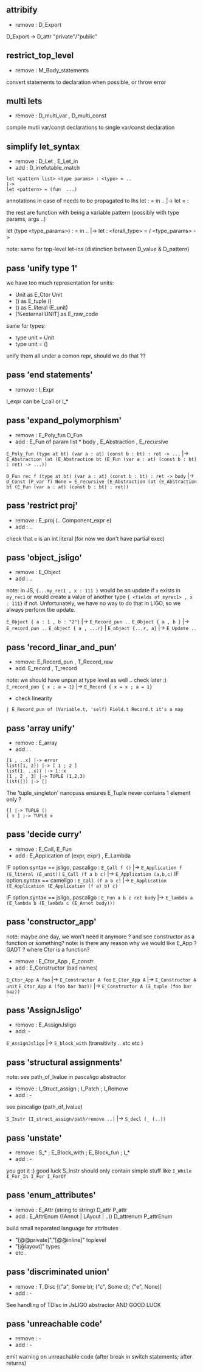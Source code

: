 
## attribify

- remove : D_Export

D_Export -> D_attr "private"/"public"

## restrict_top_level

- remove : M_Body_statements

convert statements to declaration when possible, or throw error

## multi lets

- remove : D_multi_var , D_multi_const

compile mutli var/const declarations to single var/const declaration

## simplify let_syntax

- remove : D_Let , E_Let_in
- add    : D_irrefutable_match

```
let <pattern list> <type params> : <type> = ..
|->
let <pattern> = (fun  ...)
```
  annotations in case of <pattern> needs to be propagated to lhs
  let <pattern> : <ty> = <rhs> in .. |-> let <pattern> = <rhs> : <ty>

  the rest are function with <pattern> being a variable pattern (possibly with type params, args ..)

  let <pattern> (type <type_params>) <param> : <ty> = <rhs> in ..
  |->
  let <pattern> : <forall_type> = \/ <type_params> -> <rhs>

  note: same for top-level let-ins (distinction between D_value & D_pattern)

## pass 'unify type 1'

  we have too much representation for units:
  - Unit as E_Ctor Unit
  - () as E_tuple ()
  - () as E_literal (E_unit)
  - [%external UNIT] as E_raw_code

  same for types:
  - type unit = Unit
  - type unit = ()

  unify them all under a comon repr, should we do that ??

<!-- ## pass tuple_singleton (should we ?)

  if option.syntax == jsligo:
  - add : .
  - remove : .

  `T_Prod a` |-> `T_Var a` OR `T_Prod a Unit`
  `E_Tuple a` |-> `E_Var a` OR `E_Tuple a Unit`
  `P_tuple a` |-> `P_var a` OR `P_tuple a Unit`

  what happens for
  ```jsligo
  (* jsligo *)
  let x = [y] (* as a tuple singleton *)
  let foo = x[0]
  ```
  `E_Proj (x 0)` |-> `E_Var x` if x is singleton ? -->

## pass 'end statements'

- remove : I_Expr

I_expr can be I_call or I_*

## pass 'expand_polymorphism'

  - remove : E_Poly_fun D_Fun
  - add : E_Fun of param list * body , E_Abstraction , E_recursive

  `E_Poly_fun (type at bt) (var a : at) (const b : bt) : ret -> ...`
  |-> `E_Abstraction (at (E_Abstraction bt (E_Fun (var a : at) (const b : bt) : ret) -> ...))`

  `D_Fun rec f (type at bt) (var a : at) (const b : bt) : ret -> body`
  |-> `D_Const (P_var f) None = E_recursive (E_Abstraction (at (E_Abstraction bt (E_Fun (var a : at) (const b : bt) : ret))`
## pass 'restrict proj'

  - remove : E_proj (.. Component_expr e)
  - add : ..

  check that `e` is an int literal (for now we don't have partial exec) 

## pass 'object_jsligo'
  
  - remove : E_Object
  - add : ..

  note: in JS, `{...my_rec1 , x : 111 }` would be an update if `x` exists in `my_rec1`
        or would create a value of another type `{ <fields of myrec1> , x : 111}` if not.
        Unfortunately, we have no way to do that in LIGO, so we always perform the update.

  `E_Object { a : 1 , b : "2"}` |-> `E_Record_pun ..`
  `E_Object { a , b }` |-> `E_record_pun ..`
  `E_object { a , ...r}` | `E_object {...r, a}` |-> `E_Update ..`

## pass 'record_linar_and_pun'

- remove: E_Record_pun , T_Record_raw
- add: E_record , T_record

note: we should have unpun at type level as well .. check later :)
`E_record_pun { x ; a = 1}` |-> `E_Record { x = x ; a = 1}`
+ check linearity

```
| E_Record_pun of (Variable.t, 'self) Field.t Record.t it's a map
```

## pass 'array unify'

  - remove : E_array
  - add : .
  ```
  [1 , ..x] |-> error
  list([1, 2]) |-> [ 1 ; 2 ]
  list(1, ..x)) |-> 1::x
  [1 , 2 , 3] |-> TUPLE (1,2,3)
  list([]) |-> []
  ```

  The 'tuple_singleton' nanopass ensures E_Tuple never contains 1 element only ?

  ```
  [] |-> TUPLE ()
  [ x ] |-> TUPLE x
  ```

## pass 'decide curry'

- remove : E_Call, E_Fun
- add : E_Application of (expr, expr) , E_Lambda

IF option.syntax == jsligo, pascaligo :
`E_Call f ()`      |-> `E_Application f (E_literal (E_unit))`
`E_Call (f a b c)` |-> `E_Application (a,b,c)`
IF option.syntax == cameligo :
`E_Call (f a b c)` |-> `E_Application (E_Application (E_Application (f a) b) c)`

IF option.syntax == jsligo, pascaligo :
`E_Fun a b c ret body` |-> `E_lambda a (E_lambda b (E_lambda c (E_Annot body)))`

## pass 'constructor_app'

note: maybe one day, we won't need it anymore ? and see constructor as a function
or something?
note: is there any reason why we would like E_App ? GADT ? where Ctor is a function?

- remove : E_Ctor_App , E_constr
- add    : E_Constructor (bad names)

`E_Ctor_App A foo` |-> `E_Constructor A foo`
`E_Ctor_App A` |-> `E_Constructor A unit`
`E_Ctor_App A (foo bar baz))` |-> `E_Constructor A (E_tuple (foo bar baz))`

## pass 'AssignJsligo'

- remove : E_AssignJsligo
- add: -

`E_AssignJsligo` |-> `E_block_with`
(transitivity .. etc etc )

## pass 'structural assignments'

note: see path_of_lvalue in pascaligo abstractor
- remove : I_Struct_assign ; I_Patch ; I_Remove
- add    : -

see pascaligo (path_of_lvalue)

`S_Instr (I_struct_assign/path/remove ..)` |-> `S_decl (_ (..))`

## pass 'unstate'

- remove : S_* ; E_Block_with ; E_Block_fun ; I_*
- add : -

you got it :) good luck
S_Instr should only contain simple stuff like `I_While I_For_In I_For I_ForOf`
  
## pass 'enum_attributes'
  - remove : E_Attr (string to string) D_attr P_attr
  - add : E_AttrEnum ((Annot | LAyout | ..)) D_attrenum P_attrEnum

  build small separated language for attributes
  - "[@@private]","[@@inline]" toplevel
  - "[@layout]" types
  - etc..

 
## pass 'discriminated union'

- remove : T_Disc [("a", Some b); ("c", Some d); ("e", None)]
- add    : -


See handling of TDisc in JsLIGO abstractor AND GOOD LUCK

## pass 'unreachable code'

- remove : -
- add : -

emit warning on unreachable code (after break in switch statements; after returns)